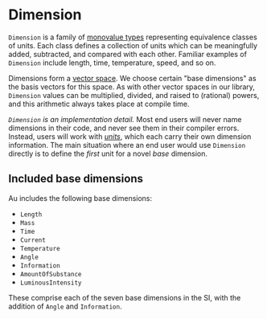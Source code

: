 # Dimension

`Dimension` is a family of [monovalue types](./monovalue_types.md) representing equivalence classes
of units.  Each class defines a collection of units which can be meaningfully added, subtracted, and
compared with each other.  Familiar examples of `Dimension` include length, time, temperature,
speed, and so on.

Dimensions form a [vector space](../../discussion/implementation/vector_space.md).  We choose
certain "base dimensions" as the basis vectors for this space.  As with other vector spaces in our
library, `Dimension` values can be multiplied, divided, and raised to (rational) powers, and this
arithmetic always takes place at compile time.

_`Dimension` is an implementation detail._  Most end users will never name dimensions in their code,
and never see them in their compiler errors.  Instead, users will work with [_units_](../unit.md),
which each carry their own dimension information.  The main situation where an end user would use
`Dimension` directly is to define the _first_ unit for a novel _base_ dimension.

## Included base dimensions

Au includes the following base dimensions:

- `Length`
- `Mass`
- `Time`
- `Current`
- `Temperature`
- `Angle`
- `Information`
- `AmountOfSubstance`
- `LuminousIntensity`

These comprise each of the seven base dimensions in the SI, with the addition of `Angle` and
`Information`.
